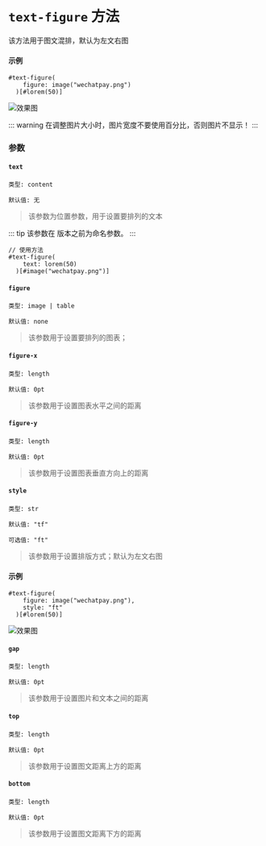 # `text-figure` 方法

该方法用于图文混排，默认为左文右图

#### 示例
```typst
#text-figure(
    figure: image("wechatpay.png")
  )[#lorem(50)]
```
![效果图](/tf.png)

::: warning
在调整图片大小时，图片宽度不要使用百分比，否则图片不显示！
:::

### 参数

#### `text`

`类型: content`

`默认值: 无`

>该参数为位置参数，用于设置要排列的文本

::: tip
该参数在 <Badge type="warning" text="0.1.9" /> 版本之前为命名参数。
:::

```typst
// 使用方法
#text-figure(
    text: lorem(50)
  )[#image("wechatpay.png")]
```

#### `figure` <Badge type="warning" text="^0.1.9" />

`类型: image | table`

`默认值: none`

>该参数用于设置要排列的图表；


#### `figure-x`

`类型: length`

`默认值: 0pt`

>该参数用于设置图表水平之间的距离

#### `figure-y`

`类型: length`

`默认值: 0pt`

>该参数用于设置图表垂直方向上的距离

#### `style` <Badge type="warning" text="^0.1.9" />

`类型: str`

`默认值: "tf"`

`可选值: "ft"`

>该参数用于设置排版方式；默认为左文右图

#### 示例
```typst
#text-figure(
    figure: image("wechatpay.png"),
    style: "ft"
  )[#lorem(50)]
```
![效果图](/tf2.png)

#### `gap` <Badge type="warning" text="^0.1.9" />

`类型: length`

`默认值: 0pt`

>该参数用于设置图片和文本之间的距离

#### `top`

`类型: length`

`默认值: 0pt`

>该参数用于设置图文距离上方的距离

#### `bottom`

`类型: length`

`默认值: 0pt`

>该参数用于设置图文距离下方的距离